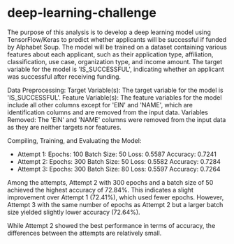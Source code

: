 # deep-learning-challenge

The purpose of this analysis is to develop a deep learning model using TensorFlow/Keras to predict whether applicants will be successful if funded by Alphabet Soup. The model will be trained on a dataset containing various features about each applicant, such as their application type, affiliation, classification, use case, organization type, and income amount. The target variable for the model is 'IS_SUCCESSFUL', indicating whether an applicant was successful after receiving funding.

Data Preprocessing:
Target Variable(s): The target variable for the model is 'IS_SUCCESSFUL'.
Feature Variable(s): The feature variables for the model include all other columns except for 'EIN' and 'NAME', which are identification columns and are removed from the input data.
Variables Removed: The 'EIN' and 'NAME' columns were removed from the input data as they are neither targets nor features.

Compiling, Training, and Evaluating the Model:

- Attempt 1:
Epochs: 100
Batch Size: 50
Loss: 0.5587
Accuracy: 0.7241
- Attempt 2:
Epochs: 300
Batch Size: 50
Loss: 0.5582
Accuracy: 0.7284
- Attempt 3:
Epochs: 300
Batch Size: 80
Loss: 0.5597
Accuracy: 0.7264

Among the attempts, Attempt 2 with 300 epochs and a batch size of 50 achieved the highest accuracy of 72.84%. This indicates a slight improvement over Attempt 1 (72.41%), which used fewer epochs. However, Attempt 3 with the same number of epochs as Attempt 2 but a larger batch size yielded slightly lower accuracy (72.64%).

While Attempt 2 showed the best performance in terms of accuracy, the differences between the attempts are relatively small.
